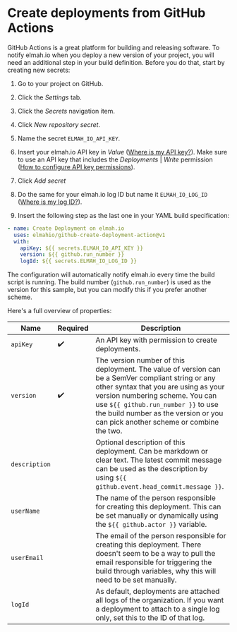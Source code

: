 # Create deployments from GitHub Actions

GitHub Actions is a great platform for building and releasing software. To notify elmah.io when you deploy a new version of your project, you will need an additional step in your build definition. Before you do that, start by creating new secrets:

1. Go to your project on GitHub.

2. Click the *Settings* tab.

3. Click the *Secrets* navigation item.

4. Click *New repository secret*.

5. Name the secret `ELMAH_IO_API_KEY`.

6. Insert your elmah.io API key in *Value* ([Where is my API key?](/where-is-my-api-key/)). Make sure to use an API key that includes the *Deployments* | *Write* permission ([How to configure API key permissions](/how-to-configure-api-key-permissions/)).

7. Click *Add secret*

8. Do the same for your elmah.io log ID but name it `ELMAH_IO_LOG_ID` ([Where is my log ID?](/where-is-my-log-id/)).

9. Insert the following step as the last one in your YAML build specification:

```yaml
- name: Create Deployment on elmah.io
  uses: elmahio/github-create-deployment-action@v1
  with:
    apiKey: ${{ secrets.ELMAH_IO_API_KEY }}
    version: ${{ github.run_number }}
    logId: ${{ secrets.ELMAH_IO_LOG_ID }}
```

The configuration will automatically notify elmah.io every time the build script is running. The build number (`github.run_number`) is used as the version for this sample, but you can modify this if you prefer another scheme.

Here's a full overview of properties:

| Name | Required | Description |
|---|---|---|
| `apiKey` | ✔️ | An API key with permission to create deployments. |
| `version` | ✔️ | The version number of this deployment. The value of version can be a SemVer compliant string or any other syntax that you are using as your version numbering scheme. You can use `${{ github.run_number }}` to use the build number as the version or you can pick another scheme or combine the two. |
| `description` | | Optional description of this deployment. Can be markdown or clear text. The latest commit message can be used as the description by using `${{ github.event.head_commit.message }}`. |
| `userName` | | The name of the person responsible for creating this deployment. This can be set manually or dynamically using the `${{ github.actor }}` variable. |
| `userEmail` | | The email of the person responsible for creating this deployment. There doesn't seem to be a way to pull the email responsible for triggering the build through variables, why this will need to be set manually. |
| `logId` | | As default, deployments are attached all logs of the organization. If you want a deployment to attach to a single log only, set this to the ID of that log. |